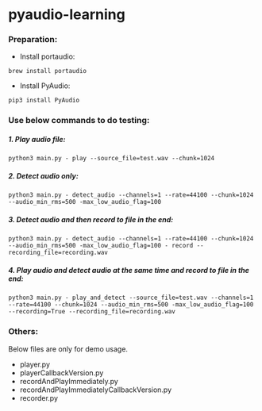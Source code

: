 # pyaudio-learning

### Preparation:
* Install portaudio:
```
brew install portaudio
```

* Install PyAudio:
```
pip3 install PyAudio
```

### Use below commands to do testing:

##### 1. Play audio file:
```
python3 main.py - play --source_file=test.wav --chunk=1024
```
##### 2. Detect audio only:
```
python3 main.py - detect_audio --channels=1 --rate=44100 --chunk=1024 --audio_min_rms=500 -max_low_audio_flag=100
```
##### 3. Detect audio and then record to file in the end:
```
python3 main.py - detect_audio --channels=1 --rate=44100 --chunk=1024 --audio_min_rms=500 -max_low_audio_flag=100 - record --recording_file=recording.wav
```
##### 4. Play audio and detect audio at the same time and record to file in the end:
```
python3 main.py - play_and_detect --source_file=test.wav --channels=1 --rate=44100 --chunk=1024 --audio_min_rms=500 -max_low_audio_flag=100 --recording=True --recording_file=recording.wav
```

### Others:
Below files are only for demo usage.
* player.py
* playerCallbackVersion.py
* recordAndPlayImmediately.py
* recordAndPlayImmediatelyCallbackVersion.py
* recorder.py
